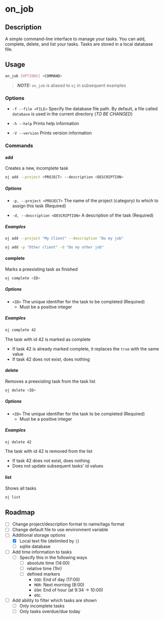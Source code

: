 # on_job
## Description
A simple command-line interface to manage your tasks.
You can add, complete, delete, and list your tasks. Tasks are stored in a local database file.

## Usage
```bash
on_job [OPTIONS] <COMMAND>
```
> **_NOTE:_** `on_job` is aliased to `oj` in subsequent examples

### Options
- `-f --file <FILE>`
Specify the database file path. By default, a file called `database` is used in the current directory (*TO BE CHANGED*)

- `-h --help`
Prints help information

- `-V --version`
Prints version information

### Commands
#### add
Creates a new, incomplete task
```bash
oj add --project <PROJECT> --description <DESCRIPTION>
```
##### Options
- `-p, --project <PROJECT>`
The name of the project (category) to which to assign this task (Required)

- `-d, --description <DESCRIPTION>`
A description of the task (Required)

##### Examples
```bash
oj add --project "My Client" --description "Do my job"
```

```bash
oj add -p "Other client" -d "Do my other job"
```

#### complete
Marks a preexisting task as finished
```bash
oj complete <ID>
```
##### Options
- `<ID>`
The unique identifier for the task to be completed (Required)
    - Must be a positive integer

##### Examples
```bash
oj complete 42
```
The task with id 42 is marked as complete
- If task 42 is already marked complete, it replaces the `true` with the same value
- If task 42 does not exist, does nothing


#### delete
Removes a preexisting task from the task list
```bash
oj delete <ID>
```
##### Options
- `<ID>`
The unique identifier for the task to be completed (Required)
    - Must be a positive integer

##### Examples
```bash
oj delete 42
```
The task with id 42 is removed from the list
- If task 42 does not exist, does nothing
- Does not update subsequent tasks' id values

#### list
Shows all tasks
```bash
oj list
```


## Roadmap
- [ ] Change project/description format to name/tags format
- [ ] Change default file to use environment variable
- [ ] Additional storage options
    - [x] Local text file (delimited by ` | `)
    - [ ] sqlite database
- [ ] Add time information to tasks
    - [ ] Specify this in the following ways
        - [ ] absolute time (14:00)
        - [ ] relative time (1hr)
        - [ ] defined markers
            - `EOD`: End of day (17:00)
            - `MOR`: Next morning (8:00)
            - `EOH`: End of hour (at 9:34 -> 10:00)
            - etc.
- [ ] Add ability to filter which tasks are shown
    - [ ] Only incomplete tasks
    - [ ] Only tasks overdue/due today
